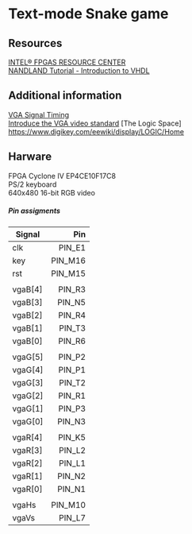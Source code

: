 # Text-mode Snake game

## Resources

[INTEL&reg; FPGAS RESOURCE CENTER](https://www.intel.com/content/www/us/en/products/programmable/fpga/new-to-fpgas/resource-center/getting-started.html)  
[NANDLAND Tutorial - Introduction to VHDL](https://www.nandland.com/vhdl/tutorials/tutorial-introduction-to-vhdl-for-beginners.html)  

## Additional information

[VGA Signal Timing](http://tinyvga.com/vga-timing)  
[Introduce the VGA video standard](http://www.eng.ucy.ac.cy/theocharides/Courses/ECE664/VGA.pdf)
[The Logic Space] https://www.digikey.com/eewiki/display/LOGIC/Home

## Harware 
FPGA Cyclone IV EP4CE10F17C8  
PS/2 keyboard   
640x480 16-bit RGB video   


##### Pin assigments

| Signal   |      Pin      |
|----------|--------------:|
| clk | PIN_E1 |  
| key | PIN_M16 |  
| rst | PIN_M15 |
| | |
| vgaB[4] | PIN_R3 |  
| vgaB[3] | PIN_N5 |  
| vgaB[2] | PIN_R4 |  
| vgaB[1] | PIN_T3 |  
| vgaB[0] | PIN_R6 |  
| | |
| vgaG[5] | PIN_P2 |  
| vgaG[4] | PIN_P1 |  
| vgaG[3] | PIN_T2 |  
| vgaG[2] | PIN_R1 |  
| vgaG[1] | PIN_P3 |  
| vgaG[0] | PIN_N3 |  
|         |        |
| vgaR[4] | PIN_K5 |  
| vgaR[3] | PIN_L2 |  
| vgaR[2] | PIN_L1 |  
| vgaR[1] | PIN_N2 |  
| vgaR[0] | PIN_N1 |  
| | |
| vgaHs | PIN_M10 |  
| vgaVs | PIN_L7 |  

